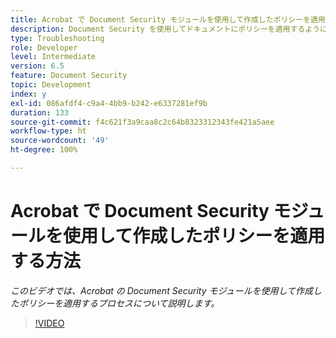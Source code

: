 ```yaml
---
title: Acrobat で Document Security モジュールを使用して作成したポリシーを適用する方法
description: Document Security を使用してドキュメントにポリシーを適用するように Acrobat を設定
type: Troubleshooting
role: Developer
level: Intermediate
version: 6.5
feature: Document Security
topic: Development
index: y
exl-id: 086afdf4-c9a4-4bb9-b242-e6337281ef9b
duration: 133
source-git-commit: f4c621f3a9caa8c2c64b8323312343fe421a5aee
workflow-type: ht
source-wordcount: '49'
ht-degree: 100%

---
```


# Acrobat で Document Security モジュールを使用して作成したポリシーを適用する方法

*このビデオでは、Acrobat の Document Security モジュールを使用して作成したポリシーを適用するプロセスについて説明します。*

>[!VIDEO](https://video.tv.adobe.com/v/335486?quality=12&learn=on)
